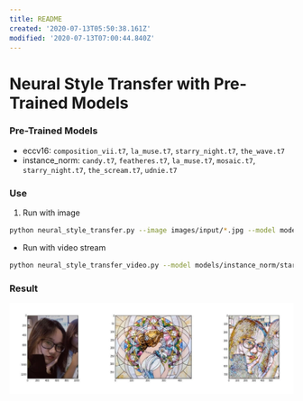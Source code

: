 ```yaml
---
title: README
created: '2020-07-13T05:50:38.161Z'
modified: '2020-07-13T07:00:44.840Z'
---
```


# Neural Style Transfer with Pre-Trained Models

### Pre-Trained Models

- eccv16: `composition_vii.t7`, `la_muse.t7`, `starry_night.t7`, `the_wave.t7`
- instance_norm: `candy.t7`, `featheres.t7`, `la_muse.t7`, `mosaic.t7`, `starry_night.t7`, `the_scream.t7`, `udnie.t7`

### Use

1. Run with image

```sh
python neural_style_transfer.py --image images/input/*.jpg --model models/instance_norm/starry_night.t7 --output images/output/*.jpg
```

- Run with video stream

```sh
python neural_style_transfer_video.py --model models/instance_norm/starry_night.t7
```

### Result
![result](images/output/result.jpg)